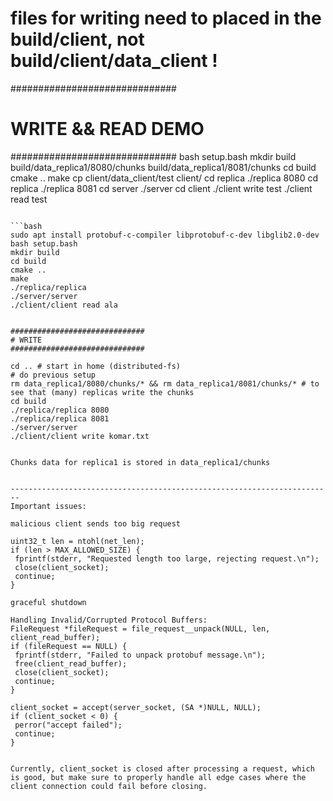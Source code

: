 
# files for writing need to placed in the build/client, not build/client/data_client !

##############################
# WRITE && READ DEMO
##############################
bash setup.bash
mkdir build build/data_replica1/8080/chunks build/data_replica1/8081/chunks
cd build
cmake ..
make
cp client/data_client/test client/
cd replica
./replica 8080
cd replica
./replica 8081
cd server
./server
cd client
./client write test
./client read test
   ```

   ```bash
sudo apt install protobuf-c-compiler libprotobuf-c-dev libglib2.0-dev
bash setup.bash
mkdir build
cd build
cmake ..
make
./replica/replica
./server/server
./client/client read ala


##############################
# WRITE
##############################

cd .. # start in home (distributed-fs)
# do previous setup
rm data_replica1/8080/chunks/* && rm data_replica1/8081/chunks/* # to see that (many) replicas write the chunks
cd build
./replica/replica 8080
./replica/replica 8081
./server/server
./client/client write komar.txt


Chunks data for replica1 is stored in data_replica1/chunks


------------------------------------------------------------------------
Important issues:

malicious client sends too big request

uint32_t len = ntohl(net_len);
if (len > MAX_ALLOWED_SIZE) {
    fprintf(stderr, "Requested length too large, rejecting request.\n");
    close(client_socket);
    continue;
}

graceful shutdown

Handling Invalid/Corrupted Protocol Buffers:
FileRequest *fileRequest = file_request__unpack(NULL, len, client_read_buffer);
if (fileRequest == NULL) {
    fprintf(stderr, "Failed to unpack protobuf message.\n");
    free(client_read_buffer);
    close(client_socket);
    continue;
}

client_socket = accept(server_socket, (SA *)NULL, NULL);
if (client_socket < 0) {
    perror("accept failed");
    continue;
}


Currently, client_socket is closed after processing a request, which is good, but make sure to properly handle all edge cases where the client connection could fail before closing.
